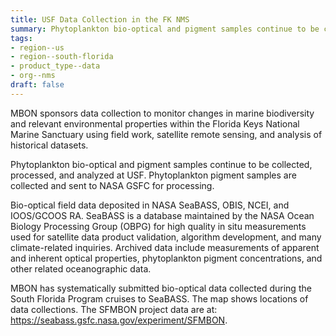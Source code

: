 ```yaml
---
title: USF Data Collection in the FK NMS
summary: Phytoplankton bio-optical and pigment samples continue to be collected, processed, and analyzed at USF for the FK NMS and surrounding region.
tags:
- region--us
- region--south-florida
- product_type--data
- org--nms
draft: false
---
```


MBON sponsors data collection to monitor changes in marine biodiversity and relevant environmental properties within the Florida Keys National Marine Sanctuary using field work, satellite remote sensing, and analysis of historical datasets.

Phytoplankton bio-optical and pigment samples continue to be collected, processed, and analyzed at USF.
Phytoplankton pigment samples are collected and sent to NASA GSFC for processing.

Bio-optical field data deposited in NASA SeaBASS, OBIS, NCEI, and IOOS/GCOOS RA.
SeaBASS is a database maintained by the NASA Ocean Biology Processing Group (OBPG) for high quality in situ measurements used for satellite data product validation, algorithm development, and many climate-related inquiries.
Archived data include measurements of apparent and inherent optical properties, phytoplankton pigment concentrations, and other related oceanographic data.

MBON has systematically submitted bio-optical data collected during the South Florida Program cruises to SeaBASS. The map shows locations of data collections.
The SFMBON project data are at: https://seabass.gsfc.nasa.gov/experiment/SFMBON.
